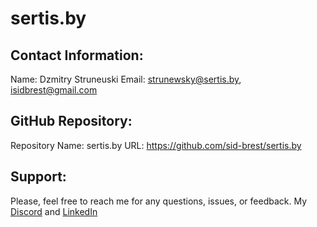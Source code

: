 # sertis.by

Contact Information:
--------------------

Name: Dzmitry Struneuski
Email: strunewsky@sertis.by, isidbrest@gmail.com

GitHub Repository:
------------------

Repository Name: sertis.by
URL: https://github.com/sid-brest/sertis.by

Support:
--------

Please, feel free to reach me for any questions, issues, or feedback. My [Discord](https://discordapp.com/users/731965143411327006) and [LinkedIn](https://www.linkedin.com/in/dzmitry-struneuski)
